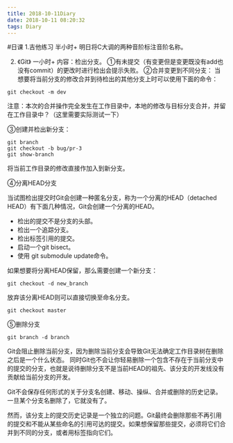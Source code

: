 ```yaml
---
title: 2018-10-11Diary
date: 2018-10-11 08:20:32
tags: Diary
---
```


#日课
1.吉他练习
半小时+
明日将C大调的两种音阶标注音阶名称。

2. 《Git》
一小时+
内容：检出分支。
①有未提交（有变更但是变更既没有add也没有commit）的更改时进行检出会提示失败。
②合并变更到不同分支：
当想要将当前分支的修改合并到待检出的其他分支上时可以使用下面的命令： 
<pre><code>git checkout -m dev
</code></pre>

注意：本次的合并操作完全发生在工作目录中，本地的修改与目标分支合并，并留在工作目录中？（这里需要实际测试一下）

③创建并检出新分支：

<pre><code>git branch
git checkout -b bug/pr-3
git show-branch
</code></pre>

将当前工作目录的修改直接作加入到新分支。

④分离HEAD分支

当试图检出提交时Git会创建一种匿名分支，称为一个分离的HEAD（detached HEAD）有下面几种情况，Git会创建一个分离的HEAD。

* 检出的提交不是分支的头部。
* 检出一个追踪分支。
* 检出标签引用的提交。
* 启动一个git bisect。
* 使用 git submodule update命令。

如果想要将分离HEAD保留，那么需要创建一个新分支：
<pre><code>git checkout -d new_branch
</code></pre>
放弃该分离HEAD则可以直接切换至命名分支。
<pre><code>git checkout master
</code></pre>

⑤删除分支
<pre><code>git branch -d branch</code></pre>

Git会阻止删除当前分支，因为删除当前分支会导致Git无法确定工作目录树在删除之后是一个什么状态。
同时Git也不会让你轻易删除一个包含不存在于当前分支中的提交的分支，也就是说待删除分支不是当前HEAD的祖先、该分支的开发线没有贡献给当前分支的开发。

Git不会保存任何形式的关于分支名创建、移动、操纵、合并或删除的历史记录。一旦某个分支名删除了，它就没有了。

然而，该分支上的提交历史记录是一个独立的问题。Git最终会删除那些不再引用的提交和不能从某些命名的引用可达的提交。如果想保留那些提交，必须将它们合并到不同的分支，或者用标签指向它们。
